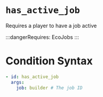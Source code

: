# `has_active_job`

Requires a player to have a job active

:::dangerRequires:
EcoJobs
:::

# Condition Syntax
```yaml
- id: has_active_job
  args:
    job: builder # The job ID
```
